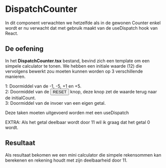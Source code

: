 # DispatchCounter

In dit component verwachten we hetzelfde als in de gewonen Counter enkel wordt er nu verwacht dat met gebruik maakt van de useDispatch hook van React.

## De oefening

In het <b>DispatchCounter.tsx</b> bestand, bevind zich een template om een simpele calculator te tonen. We hebben een initiale waarde (12) die vervolgens bewerkt zou moeten kunnen worden op 3 verschillende manieren.

1: Doormiddel van de -1, -5, +1 en +5.</br>
2: Doormiddel van de <button>RESET</button> knop, deze knop zet de waarde terug naar de initialCount.</br>
3: Doormiddel van de invoer van een eigen getal.

Deze taken moeten uitgevoerd worden met een useDispatch

EXTRA:
    Als het getal deelbaar wordt door 11 wil ik graag dat het getal 0 wordt.

## Resultaat

Als resultaat bekomen we een mini calculator die simpele rekensommen kan berekenen en rekening houdt met zijn deelbaarheid door 11.